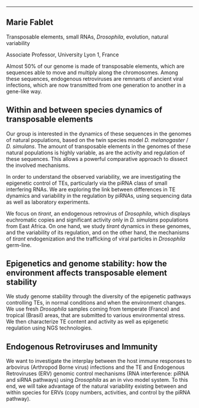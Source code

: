 ---

Marie Fablet  
------------
Transposable elements, small RNAs, *Drosophila*, evolution, natural variability  
  
Associate Professor, University Lyon 1, France  
  
    
Almost 50% of our genome is made of transposable elements, which are sequences able to move and multiply along the chromosomes. Among these sequences, endogenous retroviruses are remnants of ancient viral infections, which are now transmitted from one generation to another in a gene-like way.  


Within and between species dynamics of transposable elements
------------------------------------------------------------

Our group is interested in the dynamics of these sequences in the genomes of natural populations, based on the twin species model *D. melanogaster* / *D. simulans*. The amount of transposable elements in the genomes of these natural populations is highly variable, as are the activity and regulation of these sequences. This allows a powerful comparative approach to dissect the involved mechanisms.  

In order to understand the observed variability, we are investigating the epigenetic control of TEs, particularly via the piRNA class of small interfering RNAs. We are exploring the link between differences in TE dynamics and variability in the regulation by piRNAs, using sequencing data as well as laboratory experiments.  

We focus on *tirant*, an endogenous retrovirus of *Drosophila*, which displays euchromatic copies and significant activity only in *D. simulans* populations from East Africa. On one hand, we study *tirant* dynamics in these genomes, and the variability of its regulation, and on the other hand, the mechanisms of *tirant* endogenization and the trafficking of viral particles in *Drosophila* germ-line.  


Epigenetics and genome stability: how the environment affects transposable element stability
--------------------------------------------------------------------------------------------

We study genome stability through the diversity of the epigenetic pathways controlling TEs, in normal conditions and when the environment changes. We use fresh *Drosophila* samples coming from temperate (France) and tropical (Brasil) areas, that are submitted to various environmental stress. We then characterize TE content and activity as well as epigenetic regulation using NGS technologies.  


Endogenous Retroviruses and Immunity
------------------------------------

We want to investigate the interplay between the host immune responses to arbovirus (Arthropod Borne virus) infections and the TE and Endogenous Retroviruses (ERV) genomic control mechanisms (RNA interference: piRNA and siRNA pathways) using *Drosophila* as an in vivo model system. To this end, we will take advantage of the natural variability existing between and within species for ERVs (copy numbers, activities, and control by the piRNA pathway).  

   
